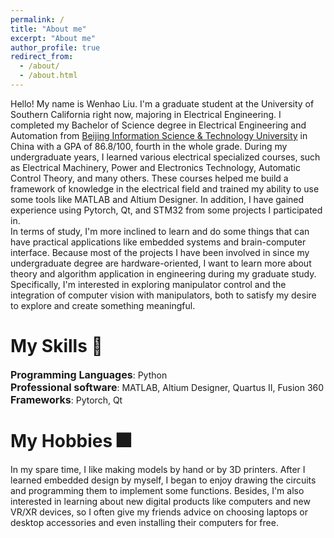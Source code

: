 ```yaml
---
permalink: /
title: "About me"
excerpt: "About me"
author_profile: true
redirect_from: 
  - /about/
  - /about.html
---
```


Hello! My name is Wenhao Liu. I'm a graduate student at the University of Southern California right now, majoring in Electrical Engineering. I completed my Bachelor of Science degree in Electrical Engineering and Automation from [Beijing Information Science & Technology University](https://www.bistu.edu.cn/) in China with a GPA of 86.8/100, fourth in the whole grade. During my undergraduate years, I learned various electrical specialized courses, such as Electrical Machinery, Power and Electronics Technology, Automatic Control Theory, and many others. These courses helped me build a framework of knowledge in the electrical field and trained my ability to use some tools like MATLAB and Altium Designer. In addition, I have gained experience using Pytorch, Qt, and STM32 from some projects I participated in. 
<br>In terms of study, I'm more inclined to learn and do some things that can have practical applications like embedded systems and brain-computer interface. Because most of the projects I have been involved in since my undergraduate degree are hardware-oriented, I want to learn more about theory and algorithm application in engineering during my graduate study. Specifically, I'm interested in exploring manipulator control and the integration of computer vision with manipulators, both to satisfy my desire to explore and create something meaningful.

My Skills 🧮
======
<span style="font-size: 16px; font-weight: bold;">Programming Languages</span>: Python<br>
<span style="font-size: 16px; font-weight: bold;">Professional software</span>: MATLAB, Altium Designer, Quartus II, Fusion 360<br>
<span style="font-size: 16px; font-weight: bold;">Frameworks</span>: Pytorch, Qt<br>
<!--<span style="font-size: 16px; font-weight: bold;">Experimental instrument operation</span>: oscilloscope, digital power<br>-->

My Hobbies 🎆
======
In my spare time, I like making models by hand or by 3D printers. After I learned embedded design by myself, I began to enjoy drawing the circuits and programming them to implement some functions. Besides, I'm also interested in learning about new digital products like computers and new VR/XR devices, so I often give my friends advice on choosing laptops or desktop accessories and even installing their computers for free. 

